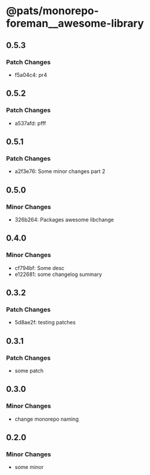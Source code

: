 # @pats/monorepo-foreman\_\_awesome-library

## 0.5.3

### Patch Changes

- f5a04c4: pr4

## 0.5.2

### Patch Changes

- a537afd: pfff

## 0.5.1

### Patch Changes

- a2f3e76: Some minor changes part 2

## 0.5.0

### Minor Changes

- 326b264: Packages awesome libchange

## 0.4.0

### Minor Changes

- cf794bf: Some desc
- e122681: some changelog summary

## 0.3.2

### Patch Changes

- 5d8ae2f: testing patches

## 0.3.1

### Patch Changes

- some patch

## 0.3.0

### Minor Changes

- change monorepo naming

## 0.2.0

### Minor Changes

- some minor
